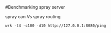 #Benchmarking spray server

spray can Vs spray routing

`wrk -t4 -c100 -d10 http://127.0.0.1:8080/ping`
